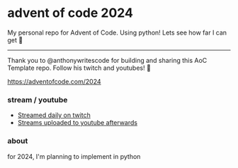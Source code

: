 advent of code 2024
===================

My personal repo for Advent of Code. Using python! Lets see how far I can get 🙂

---

Thank you to @anthonywritescode for building and sharing this AoC Template repo. Follow his twitch and youtubes! 💯

https://adventofcode.com/2024

### stream / youtube

- [Streamed daily on twitch](https://twitch.tv/anthonywritescode)
- [Streams uploaded to youtube afterwards](https://www.youtube.com/@anthonywritescode-vods)

### about

for 2024, I'm planning to implement in python
